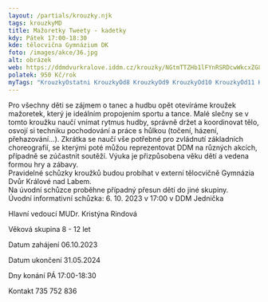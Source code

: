 ```yaml
---
layout: /partials/krouzky.njk
tags: krouzkyMD
title: Mažoretky Tweety - kadetky
kdy: Pátek 17:00-18:30
kde: tělocvična Gymnázium DK
foto: /images/akce/36.jpg
alt: obrázek
web: https://ddmdvurkralove.iddm.cz/krouzky/NGtmTTZHb1lFYnRSRDcwWkcxZG8vNWo3TzQwZXNVT0RiSFRXdmloNUpJbz0=
polatek: 950 Kč/rok
myTags: "KrouzkyOstatni KrouzkyOd8 KrouzkyOd9 KrouzkyOd10 KrouzkyOd11 KrouzkyOd12 "
---
```

Pro všechny děti se zájmem o tanec a hudbu opět otevíráme kroužek mažoretek, který je ideálním propojením sportu a tance. Malé slečny se v tomto kroužku naučí vnímat rytmus hudby, správně držet a koordinovat tělo, osvojí si techniku pochodování a práce s hůlkou (točení, házení, přehazování…). Zkrátka se naučí vše potřebné pro zvládnutí základních choreografií, se kterými poté můžou reprezentovat DDM na různých akcích, případně se zúčastnit soutěží. Výuka je přizpůsobena věku dětí a vedena formou hry a zábavy.\
Pravidelné schůzky kroužků budou probíhat v externí tělocvičně Gymnázia Dvůr Králové nad Labem.\
Na úvodní schůzce proběhne případný přesun dětí do jiné skupiny.\
Úvodní informativní schůzka: 6. 10. 2023 v 17:00 v DDM Jednička



Hlavní vedoucí MUDr. Kristýna Rindová

Věková skupina 8 - 12 let

Datum zahájení 06.10.2023

Datum ukončení 31.05.2024

Dny konání PÁ 17:00-18:30

Kontakt 735 752 836